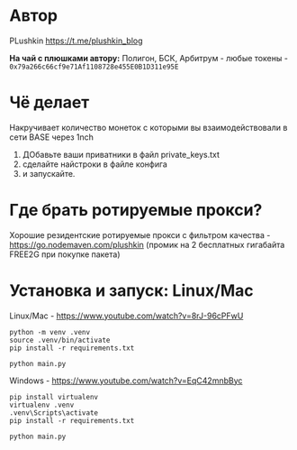 # Автор
PLushkin https://t.me/plushkin_blog        

**На чай с плюшками автору:**
Полигон, БСК, Арбитрум - любые токены - `0x79a266c66cf9e71Af1108728e455E0B1D311e95E`

# Чё делает
Накручивает количество монеток с которыми вы взаимодействовали в сети BASE через 1nch

1. ДОбавьте ваши приватники в файл private_keys.txt
2. сделайте найстроки в файле конфига
3. и запускайте. 

# Где брать ротируемые прокси?
Хорошие резидентские ротируемые прокси с фильтром качества - https://go.nodemaven.com/plushkin (промик на 2 бесплатных гигабайта FREE2G при покупке пакета)

# Установка и запуск: Linux/Mac

Linux/Mac - https://www.youtube.com/watch?v=8rJ-96cPFwU
```
python -m venv .venv
source .venv/bin/activate
pip install -r requirements.txt

python main.py
```
Windows - https://www.youtube.com/watch?v=EqC42mnbByc
```
pip install virtualenv
virtualenv .venv
.venv\Scripts\activate
pip install -r requirements.txt

python main.py
```


